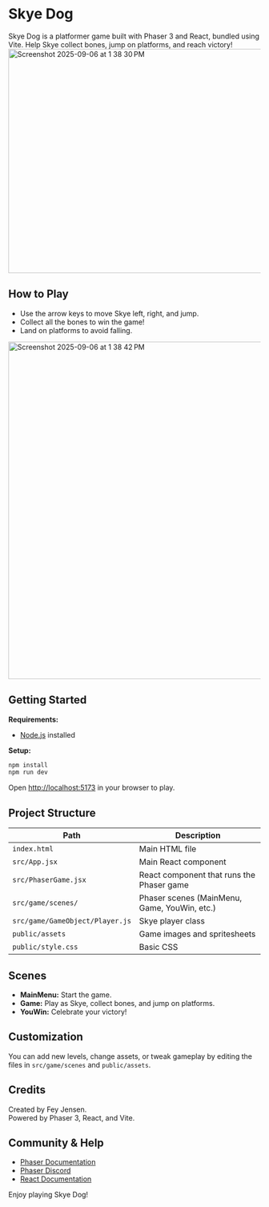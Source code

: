 # Skye Dog

Skye Dog is a platformer game built with Phaser 3 and React, bundled using Vite. Help Skye collect bones, jump on platforms, and reach victory!
<img width="739" height="448" alt="Screenshot 2025-09-06 at 1 38 30 PM" src="https://github.com/user-attachments/assets/00f25713-1157-4163-944c-8056b2d922ca" />

## How to Play

- Use the arrow keys to move Skye left, right, and jump.
- Collect all the bones to win the game!
- Land on platforms to avoid falling.
  
<img width="1017" height="674" alt="Screenshot 2025-09-06 at 1 38 42 PM" src="https://github.com/user-attachments/assets/a5045eea-d035-4a15-a42d-d5c0dec85a63" />

  

## Getting Started

**Requirements:**  
- [Node.js](https://nodejs.org) installed

**Setup:**
```bash
npm install
npm run dev
```
Open [http://localhost:5173](http://localhost:8080) in your browser to play.

## Project Structure

| Path                          | Description                                  |
|-------------------------------|----------------------------------------------|
| `index.html`                  | Main HTML file                               |
| `src/App.jsx`                 | Main React component                         |
| `src/PhaserGame.jsx`          | React component that runs the Phaser game    |
| `src/game/scenes/`            | Phaser scenes (MainMenu, Game, YouWin, etc.) |
| `src/game/GameObject/Player.js`| Skye player class                            |
| `public/assets`               | Game images and spritesheets                 |
| `public/style.css`            | Basic CSS                                    |

## Scenes

- **MainMenu:** Start the game.
- **Game:** Play as Skye, collect bones, and jump on platforms.
- **YouWin:** Celebrate your victory!

## Customization

You can add new levels, change assets, or tweak gameplay by editing the files in `src/game/scenes` and `public/assets`.

## Credits

Created by Fey Jensen.  
Powered by Phaser 3, React, and Vite.

## Community & Help

- [Phaser Documentation](https://newdocs.phaser.io)
- [Phaser Discord](https://discord.gg/phaser)
- [React Documentation](https://react.dev)

Enjoy playing Skye Dog!




